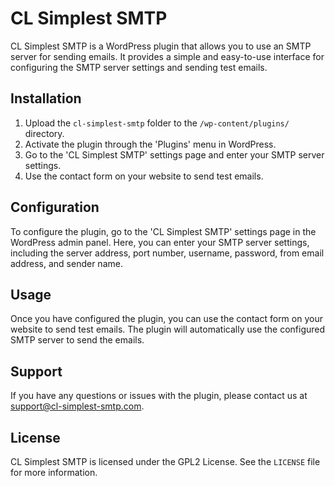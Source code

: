 # CL Simplest SMTP

CL Simplest SMTP is a WordPress plugin that allows you to use an SMTP server for sending emails. It provides a simple and easy-to-use interface for configuring the SMTP server settings and sending test emails.

## Installation

1. Upload the `cl-simplest-smtp` folder to the `/wp-content/plugins/` directory.
2. Activate the plugin through the 'Plugins' menu in WordPress.
3. Go to the 'CL Simplest SMTP' settings page and enter your SMTP server settings.
4. Use the contact form on your website to send test emails.

## Configuration

To configure the plugin, go to the 'CL Simplest SMTP' settings page in the WordPress admin panel. Here, you can enter your SMTP server settings, including the server address, port number, username, password, from email address, and sender name.

## Usage

Once you have configured the plugin, you can use the contact form on your website to send test emails. The plugin will automatically use the configured SMTP server to send the emails.

## Support

If you have any questions or issues with the plugin, please contact us at support@cl-simplest-smtp.com.

## License

CL Simplest SMTP is licensed under the GPL2 License. See the `LICENSE` file for more information.
